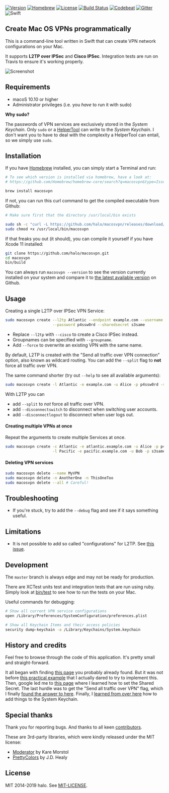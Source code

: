 [![Version](https://img.shields.io/github/tag/halo/macosvpn.svg?style=flat&label=version)](https://github.com/halo/macosvpn/releases)
[![Homebrew](https://img.shields.io/homebrew/v/macosvpn.svg?style=flat)](https://github.com/Homebrew/homebrew-core/blob/master/Formula/macosvpn.rb)
[![License](https://img.shields.io/badge/license-MIT-blue.svg?style=flat)](https://github.com/halo/macosvpn/blob/master/LICENSE.md)
[![Build Status](https://travis-ci.org/halo/macosvpn.svg?branch=master)](https://travis-ci.org/halo/macosvpn)
[![Codebeat](https://codebeat.co/badges/b60656d2-1cc8-4644-a1a9-4a35177476fb)](https://codebeat.co/projects/github-com-halo-macosvpn)
[![Gitter](https://badges.gitter.im/Join%20Chat.svg)](https://gitter.im/halo/macosvpn)
![Swift](https://img.shields.io/badge/Swift-5-F16D39.svg?style=flat)

## Create Mac OS VPNs programmatically

This is a command-line tool written in Swift that can create VPN network configurations on your Mac.

It supports **L2TP over IPSec** and **Cisco IPSec**.
Integration tests are run on Travis to ensure it's working properly.

![Screenshot](https://cdn.rawgit.com/halo/macosvpn/master/doc/screenshot_1.0.0-rc1.jpg)

## Requirements

* macoS 10.10 or higher
* Administrator privileges (i.e. you *have* to run it with sudo)

**Why sudo?**

The passwords of VPN services are exclusively stored in the *System Keychain*.
Only `sudo` or a [HelperTool](https://developer.apple.com/library/mac/documentation/Security/Conceptual/SecureCodingGuide/Articles/AccessControl.html#//apple_ref/doc/uid/TP40002589-SW2) can write to the *System Keychain*.
I don't want you to have to deal with the complexity a HelperTool can entail, so we simply use `sudo`.

## Installation

If you have [Homebrew](http://brew.sh) installed, you can simply start a Terminal and run:

```bash
# To see which version is installed via homebrew, have a look at:
# https://github.com/Homebrew/homebrew-core/search?q=macosvpn&type=Issues

brew install macosvpn
```

If not, you can run this curl command to get the compiled executable from Github:

```bash
# Make sure first that the directory /usr/local/bin exists

sudo sh -c "curl -L https://github.com/halo/macosvpn/releases/download/1.0.0/macosvpn > /usr/local/bin/macosvpn"
sudo chmod +x /usr/local/bin/macosvpn
```

If that freaks you out (it should), you can compile it yourself if you have Xcode 11 installed:

```bash
git clone https://github.com/halo/macosvpn.git
cd macosvpn
bin/build
```

You can always run `macosvpn --version` to see the version currently installed on your system
and compare it to [the latest available version](https://github.com/halo/macosvpn/releases) on Github.

## Usage

Creating a single L2TP over IPSec VPN Service:

```sh
sudo macosvpn create --l2tp Atlantic --endpoint example.com --username Alice \
                     --password p4ssw0rd --sharedsecret s3same
```

* Replace `--l2tp` with `--cisco` to create a Cisco IPSec instead.
* Groupnames can be specified with `--groupname`.
* Add `--force` to overwrite an existing VPN with the same name.

By default, L2TP is created with the "Send all traffic over VPN connection" option, also known as wildcard routing.
You can add the `--split` flag to **not** force all traffic over VPN.

The same command shorter (try out `--help` to see all available arguments):

```sh
sudo macosvpn create -l Atlantic -e example.com -u Alice -p p4ssw0rd -s s3same
```

With L2TP you can

* add `--split` to *not* force all traffic over VPN.
* add `--disconnectswitch` to disconnect when switching user accounts.
* add `--disconnectlogout` to disconnect when user logs out.

#### Creating multiple VPNs at once

Repeat the arguments to create multiple Services at once.

```sh
sudo macosvpn create -c Atlantic -e atlantic.example.com -u Alice -p p4ssw0rd \
                     -l Pacific -e pacific.example.com -u Bob -p s3same
```

#### Deleting VPN services

```sh
sudo macosvpn delete --name MyVPN
sudo macosvpn delete -n AnotherOne -n ThisOneToo
sudo macosvpn delete --all # Careful!
```

## Troubleshooting

* If you're stuck, try to add the `--debug` flag and see if it says something useful.

## Limitations

* It is not possible to add so called "configurations" for L2TP. See [this issue](https://github.com/halo/macosvpn/issues/17).

## Development

The `master` branch is always edge and may not be ready for production.

There are XCTest units test and integration tests that are run using ruby. Simply look at [bin/test](https://github.com/halo/macosvpn/blob/master/bin/test) to see how to run the tests on your Mac.

Useful commands for debugging:

```bash
# Show all current VPN service configurations
open /Library/Preferences/SystemConfiguration/preferences.plist
```

```bash
# Show all Keychain Items and their access policies
security dump-keychain -a /Library/Keychains/System.keychain
```

## History and credits

Feel free to browse through the code of this application.
It's pretty small and straight-forward.

It all began with finding [this page](https://lists.apple.com/archives/macnetworkprog/2011/May/msg00032.html) you probably already found.
But it was not before [this practical example](https://lists.apple.com/archives/macnetworkprog/2013/Apr/msg00016.html) that I actually dared to try to implement this.
Then, google led me to [this page](https://lists.apple.com/archives/macnetworkprog/2007/Dec/msg00045.html) where I learned how to set the Shared Secret.
The last hurdle was to get the "Send all traffic over VPN" flag, which I finally [found the answer to here](http://pastebin.com/112KEHSV).
Finally, I [learned from over here](http://stackoverflow.com/questions/24363935) how to add things to the System Keychain.

## Special thanks

Thank you for reporting bugs. And thanks to all keen [contributors](https://github.com/halo/macosvpn/graphs/contributors).

These are 3rd-party libraries, which were kindly released under the MIT license:

* [Moderator](https://github.com/kareman/Moderator) by Kare Morstol
* [PrettyColors](https://github.com/jdhealy/PrettyColors) by J.D. Healy

## License

MIT 2014-2019 halo. See [MIT-LICENSE](https://github.com/halo/macosvpn/blob/master/LICENSE.md).
